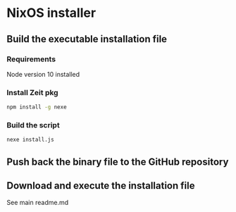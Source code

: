 # NixOS installer
## Build the executable installation file
### Requirements
Node version 10 installed
### Install Zeit pkg
```sh
npm install -g nexe
```
### Build the script
```sh
nexe install.js
```

## Push back the binary file to the GitHub repository

## Download and execute the installation file
See main readme.md